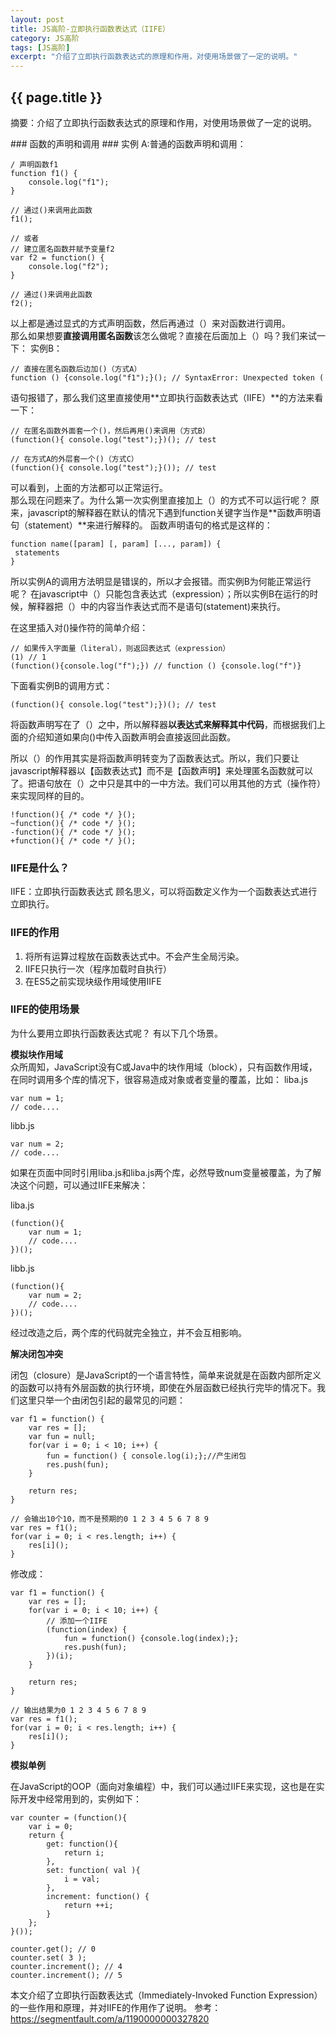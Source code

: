 ```yaml
---
layout: post
title: JS高阶-立即执行函数表达式（IIFE）
category: JS高阶
tags: [JS高阶]
excerpt: "介绍了立即执行函数表达式的原理和作用，对使用场景做了一定的说明。"
---
```

<h2>{{ page.title }}</h2>
<p class="zhai">摘要：介绍了立即执行函数表达式的原理和作用，对使用场景做了一定的说明。</p>
<!--<p>{{ page.date | date_to_string }}</p>-->
### 函数的声明和调用 ###
实例	A:普通的函数声明和调用：

	/ 声明函数f1
	function f1() {
	    console.log("f1");
	}
	
	// 通过()来调用此函数
	f1();
	
	// 或者
	// 建立匿名函数并赋予变量f2
	var f2 = function() {
	    console.log("f2");
	}
	
	// 通过()来调用此函数
	f2();

以上都是通过显式的方式声明函数，然后再通过（）来对函数进行调用。  
那么如果想要**直接调用匿名函数**该怎么做呢？直接在后面加上（）吗？我们来试一下：
实例B：

	// 直接在匿名函数后边加()（方式A）
	function () {console.log("f1");}(); // SyntaxError: Unexpected token (

语句报错了，那么我们这里直接使用**立即执行函数表达式（IIFE）**的方法来看一下：
	
	// 在匿名函数外面套一个()，然后再用()来调用（方式B）
	(function(){ console.log("test");})(); // test
	
	// 在方式A的外层套一个()（方式C）
	(function(){ console.log("test");}()); // test

可以看到，上面的方法都可以正常运行。  
那么现在问题来了。为什么第一次实例里直接加上（）的方式不可以运行呢？
原来，javascript的解释器在默认的情况下遇到function关键字当作是**函数声明语句（statement）**来进行解释的。
函数声明语句的格式是这样的：

	function name([param] [, param] [..., param]) {
  	 statements
	}
所以实例A的调用方法明显是错误的，所以才会报错。而实例B为何能正常运行呢？
在javascript中（）只能包含表达式（expression）；所以实例B在运行的时候，解释器把（）中的内容当作表达式而不是语句(statement)来执行。

在这里插入对()操作符的简单介绍：

	// 如果传入字面量（literal），则返回表达式（expression）
	(1) // 1
	(function(){console.log("f");}) // function () {console.log("f")}


下面看实例B的调用方式：
	
	(function(){ console.log("test");})(); // test


将函数声明写在了（）之中，所以解释器**以表达式来解释其中代码**，而根据我们上面的介绍知道如果向()中传入函数声明会直接返回此函数。

所以（）的作用其实是将函数声明转变为了函数表达式。所以，我们只要让javascript解释器以【函数表达式】而不是【函数声明】来处理匿名函数就可以了。把语句放在（）之中只是其中的一中方法。我们可以用其他的方式（操作符）来实现同样的目的。


	!function(){ /* code */ }();
	~function(){ /* code */ }();
	-function(){ /* code */ }();
	+function(){ /* code */ }();

### IIFE是什么？ ###

IIFE：立即执行函数表达式
顾名思义，可以将函数定义作为一个函数表达式进行立即执行。
### IIFE的作用 ###
1. 将所有运算过程放在函数表达式中。不会产生全局污染。
2. IIFE只执行一次（程序加载时自执行）
3. 在ES5之前实现块级作用域使用IIFE
### IIFE的使用场景 ###
为什么要用立即执行函数表达式呢？  有以下几个场景。  

**模拟块作用域**   
 众所周知，JavaScript没有C或Java中的块作用域（block），只有函数作用域，在同时调用多个库的情况下，很容易造成对象或者变量的覆盖，比如：
liba.js

	var num = 1;
	// code....

libb.js

	var num = 2;
	// code....

如果在页面中同时引用liba.js和liba.js两个库，必然导致num变量被覆盖，为了解决这个问题，可以通过IIFE来解决：

liba.js

	(function(){
	    var num = 1;
	    // code....
	})();
libb.js

	(function(){
	    var num = 2;
	    // code....
	})();


经过改造之后，两个库的代码就完全独立，并不会互相影响。


**解决闭包冲突**

闭包（closure）是JavaScript的一个语言特性，简单来说就是在函数内部所定义的函数可以持有外层函数的执行环境，即使在外层函数已经执行完毕的情况下。我们这里只举一个由闭包引起的最常见的问题：
	
	var f1 = function() {
	    var res = [];
	    var fun = null;
	    for(var i = 0; i < 10; i++) {
	        fun = function() { console.log(i);};//产生闭包
	        res.push(fun);
	    }
	
	    return res;
	}
	
	// 会输出10个10，而不是预期的0 1 2 3 4 5 6 7 8 9
	var res = f1();
	for(var i = 0; i < res.length; i++) {
	    res[i]();
	}

修改成：

	var f1 = function() {
	    var res = [];
	    for(var i = 0; i < 10; i++) {
	        // 添加一个IIFE
	        (function(index) {
	            fun = function() {console.log(index);};
	            res.push(fun);
	        })(i);
	    }
	
	    return res;
	}
	
	// 输出结果为0 1 2 3 4 5 6 7 8 9
	var res = f1();
	for(var i = 0; i < res.length; i++) {
	    res[i]();
	}



**模拟单例**

在JavaScript的OOP（面向对象编程）中，我们可以通过IIFE来实现，这也是在实际开发中经常用到的，实例如下：

	var counter = (function(){
	    var i = 0; 
	    return {
	        get: function(){
	            return i;
	        },
	        set: function( val ){
	            i = val;
	        },
	        increment: function() {
	            return ++i;
	        }
	    };
	}());
	
	counter.get(); // 0
	counter.set( 3 );
	counter.increment(); // 4
	counter.increment(); // 5


本文介绍了立即执行函数表达式（Immediately-Invoked Function Expression）的一些作用和原理，并对IIFE的作用作了说明。 
参考：https://segmentfault.com/a/1190000000327820